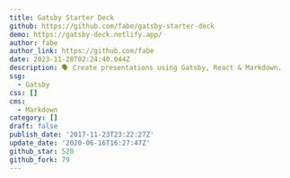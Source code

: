 ```yaml
---
title: Gatsby Starter Deck
github: https://github.com/fabe/gatsby-starter-deck
demo: https://gatsby-deck.netlify.app/
author: fabe
author_link: https://github.com/fabe
date: 2023-11-28T02:24:40.044Z
description: 🗣 Create presentations using Gatsby, React & Markdown.
ssg:
  - Gatsby
css: []
cms:
  - Markdown
category: []
draft: false
publish_date: '2017-11-23T23:22:27Z'
update_date: '2020-06-16T16:27:47Z'
github_star: 520
github_fork: 79
---
```

